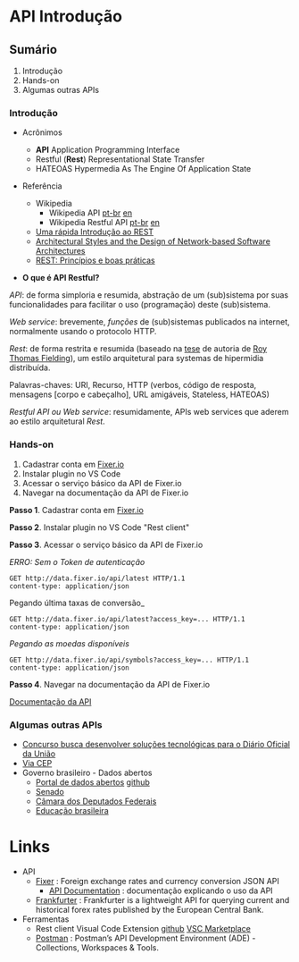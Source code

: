 

# [](#header-1) API Introdução


## [](#header-2) Sumário

1. Introdução
2. Hands-on
3. Algumas outras APIs



### [](#header-3) Introdução

- Acrônimos
  - **API** Application Programming Interface
  - Restful (**Rest**) Representational State Transfer
  - HATEOAS Hypermedia As The Engine Of Application State


- Referência
  - Wikipedia
    - Wikipedia API [pt-br](https://pt.wikipedia.org/wiki/Interface_de_programação_de_aplicações) [en](https://en.wikipedia.org/wiki/Application_programming_interface)
    - Wikipedia Restful API [pt-br](https://pt.wikipedia.org/wiki/REST) [en](https://en.wikipedia.org/wiki/Representational_state_transfer)
  - [Uma rápida Introdução ao REST](https://www.infoq.com/br/articles/rest-introduction)
  - [Architectural Styles and
the Design of Network-based Software Architectures](https://www.ics.uci.edu/~fielding/pubs/dissertation/top.htm)
  - [REST: Princípios e boas práticas](http://blog.caelum.com.br/rest-principios-e-boas-praticas/)

- **O que é API Restful?**

_API_: de forma simploria e resumida, 
abstração de um (sub)sistema por suas funcionalidades
para facilitar o uso (programação) deste (sub)sistema.

_Web service_: brevemente, _funções_ de (sub)sistemas publicados na internet, normalmente usando o protocolo HTTP.

_Rest_: de forma restrita e resumida (baseado na [tese](https://www.ics.uci.edu/~fielding/pubs/dissertation/top.htm) de autoria de [Roy Thomas Fielding](http://www.ics.uci.edu/~fielding/)), 
um estilo arquitetural para systemas de hipermidia distribuída.

Palavras-chaves: URI, Recurso, HTTP (verbos, código de resposta, mensagens [corpo e cabeçalho], URL amigáveis, Stateless, HATEOAS)

_Restful API ou Web service_: resumidamente, APIs web services que aderem ao estilo arquitetural _Rest_.

<!-- 
- **Princípios**
  1. Desenvolvimento orientado a recurso
  2. Os recursos suporta diversas representações (json, xml, csv, html)
  3. Cada recurso tem sua identificação (URI)
  4. Uma sintaxe universal para identificar os recursos (padronizar as URI)
  5. Comunicação por um protocolo cliente/servidor sem estado (stateless)
  6. Os recursos são manipulados por ações (verbos HTTP)
  7. O uso de hipermídia, tanto para a informação da aplicação como para as transições de estado da aplicação (hiperlinks e HATEOAS)
  8. Utilização correta dos códigos HTTP

Propriedades
- Performance in component interactions, which can be the dominant factor in user-perceived performance and network efficiency;
- Scalability allowing to support large numbers of components and interactions among components;
- simplicity of a uniform interface;
modifiability of components to meet changing needs (even while the application is running);
- visibility of communication between components by service agents;
- portability of components by moving program code with the data;
- reliability in the resistance to failure at the system level in the presence of failures within components, connectors, or data.

Restrições
- Client–server architecture
- Statelessness
- Cacheability
- Layered system
- Code on demand (optional)
- Uniform interface
- Resource identification in requests
- Resource manipulation through representations
- Self-descriptive messages
- Hypermedia as the engine of application state (HATEOAS)


outros links
https://stackoverflow.com/questions/671118/what-exactly-is-restful-programming
https://searchmicroservices.techtarget.com/definition/RESTful-API
https://www.codecademy.com/articles/what-is-rest
https://medium.com/@edgar/whats-the-best-strategy-for-versioning-a-restful-api-29b90dbbcf5f
http://www.rodrigocalado.com.br/o-que-e-rest-um-resumo-do-assunto-caracteristicas-conceitos-vantagens-e-desvantagens-prefiro-dizer-que-e-uma-rapida-introducao-ao-assunto/
http://blog.caelum.com.br/morte-a-sessao-entenda-esse-tal-de-stateless-session-com-tokens/
-->

### [](#header-3) Hands-on

1. Cadastrar conta em [Fixer.io](https://fixer.io)
2. Instalar plugin no VS Code
3. Acessar o serviço básico da API de Fixer.io
4. Navegar na documentação da API de Fixer.io

**Passo 1**. Cadastrar conta em [Fixer.io](https://fixer.io)


**Passo 2**. Instalar plugin no VS Code  "Rest client"


**Passo 3**. Acessar o serviço básico da API de Fixer.io

_ERRO: Sem  o Token de autenticação_
```http
GET http://data.fixer.io/api/latest HTTP/1.1
content-type: application/json
```

Pegando última taxas de conversão_
```http
GET http://data.fixer.io/api/latest?access_key=... HTTP/1.1
content-type: application/json
```

_Pegando as moedas disponíveis_
```http
GET http://data.fixer.io/api/symbols?access_key=... HTTP/1.1
content-type: application/json
```


**Passo 4**. Navegar na documentação da API de Fixer.io

[Documentação da API](https://fixer.io/documentation)



### [](#header-3) Algumas outras APIs

- [Concurso busca desenvolver soluções tecnológicas para o Diário Oficial da União](http://portal.imprensanacional.gov.br/noticias-da-imprensa-nacional/-/asset_publisher/54vcxf9ztQ7x/content/id/14960089)
- [Via CEP](https://viacep.com.br)
- Governo brasileiro - Dados abertos
  - [Portal de dados abertos](http://dados.gov.br) [github](https://github.com/dadosgovbr)
  - [Senado](https://www12.senado.leg.br/dados-abertos)
  - [Câmara dos Deputados Federais](https://dadosabertos.camara.leg.br/swagger/api.html)
  - [Educação brasileira](http://educacao.dadosabertosbr.com/api)



# [](#header-2) Links

- API
  - [Fixer](https://fixer.io) : Foreign exchange rates and currency conversion JSON API
    - [API Documentation](https://fixer.io/documentation) : documentação explicando o uso da API
  - [Frankfurter](https://frankfurter.app) : Frankfurter is a lightweight API for querying current and historical forex rates published by the European Central Bank.
- Ferramentas
  - Rest client Visual Code Extension [github](https://github.com/Huachao/vscode-restclient/) [VSC Marketplace](https://marketplace.visualstudio.com/items?itemName=humao.rest-client)
  - [Postman](https://www.getpostman.com) : Postman’s API Development Environment (ADE) -
Collections, Workspaces & Tools.

